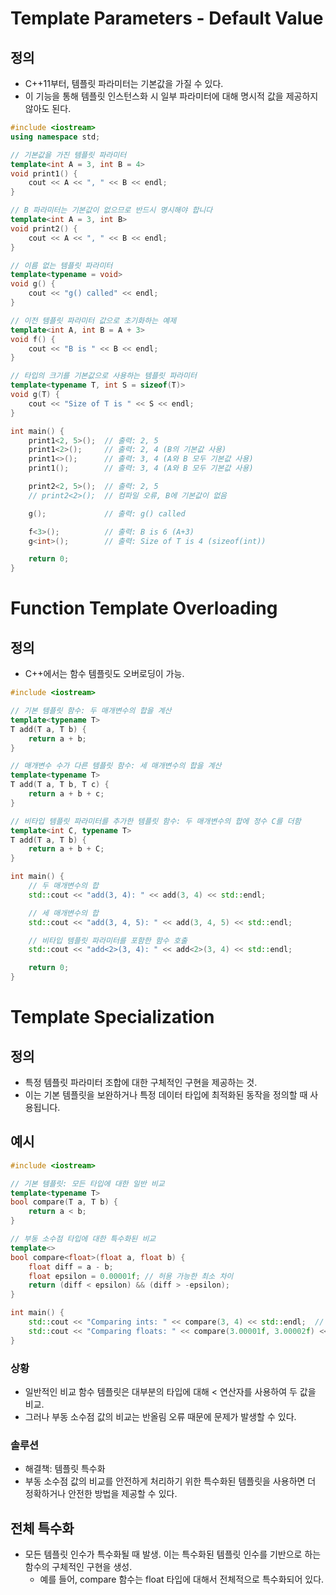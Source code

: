 # Template Parameters - Default Value

## 정의
- C++11부터, 템플릿 파라미터는 기본값을 가질 수 있다.
- 이 기능을 통해 템플릿 인스턴스화 시 일부 파라미터에 대해 명시적 값을 제공하지 않아도 된다.

```cpp
#include <iostream>
using namespace std;

// 기본값을 가진 템플릿 파라미터
template<int A = 3, int B = 4>
void print1() {
    cout << A << ", " << B << endl;
}

// B 파라미터는 기본값이 없으므로 반드시 명시해야 합니다
template<int A = 3, int B>
void print2() {
    cout << A << ", " << B << endl;
}

// 이름 없는 템플릿 파라미터
template<typename = void>
void g() {
    cout << "g() called" << endl;
}

// 이전 템플릿 파라미터 값으로 초기화하는 예제
template<int A, int B = A + 3>
void f() {
    cout << "B is " << B << endl;
}

// 타입의 크기를 기본값으로 사용하는 템플릿 파라미터
template<typename T, int S = sizeof(T)>
void g(T) {
    cout << "Size of T is " << S << endl;
}

int main() {
    print1<2, 5>();  // 출력: 2, 5
    print1<2>();     // 출력: 2, 4 (B의 기본값 사용)
    print1<>();      // 출력: 3, 4 (A와 B 모두 기본값 사용)
    print1();        // 출력: 3, 4 (A와 B 모두 기본값 사용)

    print2<2, 5>();  // 출력: 2, 5
    // print2<2>();  // 컴파일 오류, B에 기본값이 없음

    g();             // 출력: g() called

    f<3>();          // 출력: B is 6 (A+3)
    g<int>();        // 출력: Size of T is 4 (sizeof(int))

    return 0;
}
```


# Function Template Overloading

## 정의
- C++에서는 함수 템플릿도 오버로딩이 가능.

```cpp
#include <iostream>

// 기본 템플릿 함수: 두 매개변수의 합을 계산
template<typename T>
T add(T a, T b) {
    return a + b;
}

// 매개변수 수가 다른 템플릿 함수: 세 매개변수의 합을 계산
template<typename T>
T add(T a, T b, T c) {
    return a + b + c;
}

// 비타입 템플릿 파라미터를 추가한 템플릿 함수: 두 매개변수의 합에 정수 C를 더함
template<int C, typename T>
T add(T a, T b) {
    return a + b + C;
}

int main() {
    // 두 매개변수의 합
    std::cout << "add(3, 4): " << add(3, 4) << std::endl;

    // 세 매개변수의 합
    std::cout << "add(3, 4, 5): " << add(3, 4, 5) << std::endl;

    // 비타입 템플릿 파라미터를 포함한 함수 호출
    std::cout << "add<2>(3, 4): " << add<2>(3, 4) << std::endl;

    return 0;
}
```


# Template Specialization

## 정의
- 특정 템플릿 파라미터 조합에 대한 구체적인 구현을 제공하는 것.
- 이는 기본 템플릿을 보완하거나 특정 데이터 타입에 최적화된 동작을 정의할 때 사용됩니다.

## 예시

```cpp
#include <iostream>

// 기본 템플릿: 모든 타입에 대한 일반 비교
template<typename T>
bool compare(T a, T b) {
    return a < b;
}

// 부동 소수점 타입에 대한 특수화된 비교
template<>
bool compare<float>(float a, float b) {
    float diff = a - b;
    float epsilon = 0.00001f; // 허용 가능한 최소 차이
    return (diff < epsilon) && (diff > -epsilon);
}

int main() {
    std::cout << "Comparing ints: " << compare(3, 4) << std::endl;  // false
    std::cout << "Comparing floats: " << compare(3.00001f, 3.00002f) << std::endl;  // true
}
```

### 상황
- 일반적인 비교 함수 템플릿은 대부분의 타입에 대해 < 연산자를 사용하여 두 값을 비교.
- 그러나 부동 소수점 값의 비교는 반올림 오류 때문에 문제가 발생할 수 있다.

### 솔루션
- 해결책: 템플릿 특수화
- 부동 소수점 값의 비교를 안전하게 처리하기 위한 특수화된 템플릿을 사용하면 더 정확하거나 안전한 방법을 제공할 수 있다.

## 전체 특수화
- 모든 템플릿 인수가 특수화될 때 발생. 이는 특수화된 템플릿 인수를 기반으로 하는 함수의 구체적인 구현을 생성.
    - 예를 들어, compare<float> 함수는 float 타입에 대해서 전체적으로 특수화되어 있다.
